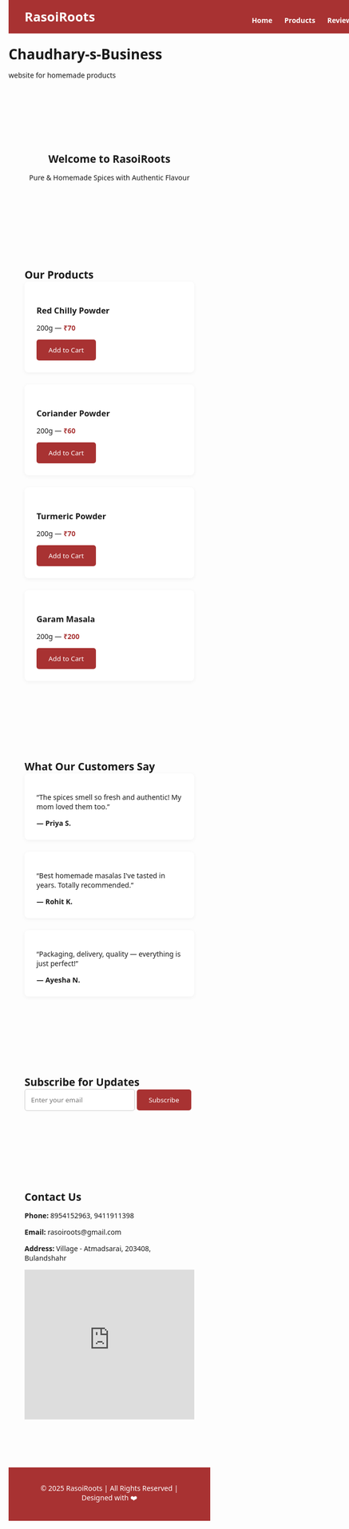# Chaudhary-s-Business
website for homemade products
<!DOCTYPE html>
<html lang="en">
<head>
  <meta charset="UTF-8" />
  <meta name="viewport" content="width=device-width,initial-scale=1.0"/>
  <title>RasoiRoots – Pure Homemade Spices</title>
  <style>
    *{margin:0;padding:0;box-sizing:border-box;}
    body,button,input{font-family:'Segoe UI',sans-serif;scroll-behavior:smooth;}
    a{text-decoration:none;color:inherit;}
    ul{list-style:none;}
    header{position:fixed;top:0;width:100%;z-index:1000;display:flex;align-items:center;justify-content:space-between;padding:1rem 2rem;background:#a83232;color:#fff;}
    .logo{font-size:1.6rem;font-weight:bold;}
    nav ul{display:flex;gap:1.5rem;}
    nav a{cursor:pointer;font-weight:600;}
    .menu-toggle{display:none;cursor:pointer;font-size:1.5rem;}
    section{padding:4rem 2rem;max-width:1200px;margin:auto;}
    .grid{display:grid;gap:1.5rem;grid-template-columns:repeat(auto-fit,minmax(250px,1fr));}
    .product,.review{background:#fff;padding:1.5rem;border-radius:8px;box-shadow:0 2px 8px rgba(0,0,0,0.05);}
    .price{color:#a83232;font-weight:700;margin:.5rem 0;}
    .btn-primary{background:#a83232;color:#fff;padding:.75rem 1.5rem;border:none;border-radius:5px;cursor:pointer;}
    .btn-primary:hover{background:#822e2e;}
    .newsletter input{padding:.75rem;width:65%;border:1px solid #ccc;border-radius:5px;}
    .newsletter button{padding:.75rem 1.5rem;border:none;background:#a83232;color:#fff;border-radius:5px;cursor:pointer;}
    .login-modal,.signup-modal,.overlay{position:fixed;}
    .overlay{inset:0;background:rgba(0,0,0,.5);z-index:1000;display:none;}
    .login-modal,.signup-modal{top:50%;left:50%;transform:translate(-50%,-50%);width:320px;padding:2rem;background:#fff;border-radius:8px;box-shadow:0 2px 12px rgba(0,0,0,.2);z-index:1001;display:none;}
    .login-modal input,.signup-modal input{width:100%;padding:.75rem;margin:0.5rem 0;border:1px solid #ccc;border-radius:5px;}
    footer{background:#a83232;color:#fff;text-align:center;padding:2rem;margin-top:2rem;}
    @media(max-width:768px){
      nav ul{display:none;position:absolute;top:70px;left:0;width:100%;flex-direction:column;background:#fff;color:#333;}
      nav ul.show{display:flex;}
      .menu-toggle{display:block;}
    }
  </style>
</head>
<body>

<header>
  <div class="logo">RasoiRoots</div>
  <div class="menu-toggle" onclick="toggleMenu()">☰</div>
  <nav>
    <ul id="menu">
      <li><a onclick="scrollTo('home')">Home</a></li>
      <li><a onclick="scrollTo('products')">Products</a></li>
      <li><a onclick="scrollTo('reviews')">Reviews</a></li>
      <li><a onclick="scrollTo('newsletter')">Subscribe</a></li>
      <li><a onclick="scrollTo('contact')">Contact</a></li>
      <li><a href="#" onclick="openLogin(); return false;">Login</a></li>
    </ul>
  </nav>
</header>

<!-- Home -->
<section id="home" style="padding-top:100px;text-align:center;">
  <h1>Welcome to RasoiRoots</h1>
  <p>Pure & Homemade Spices with Authentic Flavour</p>
</section>

<!-- Products -->
<section id="products">
  <h2>Our Products</h2>
  <div class="grid">
    <div class="product"><h3>Red Chilly Powder</h3><p>200g — <span class="price">₹70</span></p><button class="btn-primary">Add to Cart</button></div>
    <div class="product"><h3>Coriander Powder</h3><p>200g — <span class="price">₹60</span></p><button class="btn-primary">Add to Cart</button></div>
    <div class="product"><h3>Turmeric Powder</h3><p>200g — <span class="price">₹70</span></p><button class="btn-primary">Add to Cart</button></div>
    <div class="product"><h3>Garam Masala</h3><p>200g — <span class="price">₹200</span></p><button class="btn-primary">Add to Cart</button></div>
  </div>
</section>

<!-- Reviews -->
<section id="reviews">
  <h2>What Our Customers Say</h2>
  <div class="grid">
    <div class="review"><p>“The spices smell so fresh and authentic! My mom loved them too.”</p><strong>— Priya S.</strong></div>
    <div class="review"><p>“Best homemade masalas I've tasted in years. Totally recommended.”</p><strong>— Rohit K.</strong></div>
    <div class="review"><p>“Packaging, delivery, quality — everything is just perfect!”</p><strong>— Ayesha N.</strong></div>
  </div>
</section>

<!-- Newsletter -->
<section id="newsletter">
  <h2>Subscribe for Updates</h2>
  <div class="newsletter">
    <input type="email" placeholder="Enter your email" />
    <button class="btn-primary">Subscribe</button>
  </div>
</section>

<!-- Contact -->
<section id="contact">
  <h2>Contact Us</h2>
  <p><strong>Phone:</strong> 8954152963, 9411911398</p>
  <p><strong>Email:</strong> rasoiroots@gmail.com</p>
  <p><strong>Address:</strong> Village - Atmadsarai, 203408, Bulandshahr</p>
  <iframe
    src="https://www.google.com/maps/embed?pb=!1m18!1m12!1m3!1d14014.885514059218!2d77.9489032!3d28.4090125!2m3!1f0!2f0!3f0!3m2!1i1024!2i768!4f13.1!3m3!1m2!1s0x390c7bbd641a5eb7%3A0xe06f6ecff404178f!2sAtmadsarai%2C%20Uttar%20Pradesh%20203408!5e0!3m2!1sen!2sin!4v1716570541051!5m2!1sen!2sin"
    width="100%" height="300" style="border:0;" allowfullscreen="" loading="lazy"></iframe>
</section>

<!-- Login Modal -->
<div class="overlay" id="overlay" onclick="closeAll()"></div>
<div class="login-modal" id="loginModal">
  <h3>Login to RasoiRoots</h3>
  <input id="email" type="email" placeholder="Email" />
  <input id="password" type="password" placeholder="Password" />
  <button class="btn-primary" onclick="loginUser()">Login</button>
  <p style="margin-top:10px;">Don't have an account? <a href="#" onclick="openSignup()">Sign up</a></p>
</div>

<!-- Signup Modal -->
<div class="signup-modal" id="signupModal">
  <h3>Create Your Account</h3>
  <input type="text" id="signupName" placeholder="Full Name" />
  <input type="email" id="signupEmail" placeholder="Email" />
  <input type="password" id="signupPassword" placeholder="Password" />
  <input type="password" id="confirmPassword" placeholder="Confirm Password" />
  <button class="btn-primary" onclick="signupUser()">Sign Up</button>
  <p style="margin-top:10px;">Already have an account? <a href="#" onclick="openLogin()">Login</a></p>
</div>

<!-- Footer -->
<footer>
  &copy; 2025 RasoiRoots | All Rights Reserved | Designed with ❤️
</footer>

<!-- Scripts -->
<script>
  function toggleMenu() {
    document.getElementById('menu').classList.toggle('show');
  }

  function scrollTo(id) {
    document.getElementById(id).scrollIntoView({ behavior: 'smooth' });
    document.getElementById('menu').classList.remove('show');
  }

  function openLogin() {
    closeAll();
    document.getElementById('overlay').style.display = 'block';
    document.getElementById('loginModal').style.display = 'block';
  }

  function openSignup() {
    closeAll();
    document.getElementById('overlay').style.display = 'block';
    document.getElementById('signupModal').style.display = 'block';
  }

  function closeAll() {
    document.getElementById('overlay').style.display = 'none';
    document.getElementById('loginModal').style.display = 'none';
    document.getElementById('signupModal').style.display = 'none';
  }

  function loginUser() {
    const email = document.getElementById('email').value;
    const password = document.getElementById('password').value;
    if (email === "user@example.com" && password === "password123") {
      alert("Login successful!");
      closeAll();
    } else {
      alert("Invalid credentials.");
    }
  }

  function signupUser() {
    const email = document.getElementById('signupEmail').value;
    const pass = document.getElementById('signupPassword').value;
    const confirm = document.getElementById('confirmPassword').value;
    if (pass !== confirm) {
      alert("Passwords do not match.");
    } else {
      alert("Signup successful for " + email + " (demo only)");
      closeAll();
    }
  }
</script>

</body>
</html>
